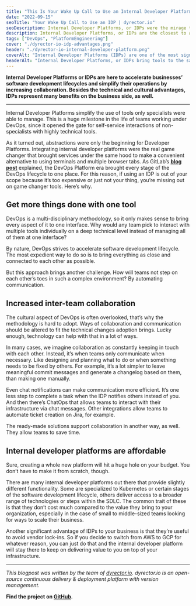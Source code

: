 ```yaml
---
title: "This Is Your Wake Up Call to Use an Internal Developer Platform"
date: "2022-09-15"
seoTitle: "Your Wake Up Call to Use an IDP | dyrector.io"
seoDescription: Internal Developer Platforms, or IDPs were the mirage to small to middle sized teams for years. That era is behind us. See how you'll benefit from using one.
description: Internal Developer Platforms, or IDPs are the closest to a cheat code when it comes to DevOps. They bring tools and processes together to save you tons of time and headache. If you don't use one, you're missing out.
tags: ["DevOps", "PlatformEngineering"]
cover: "./dyrector-io-idp-advantages.png"
header: "./dyrector-io-internal-developer-platform.png"
coverAlt: "Internal Developer Platforms (IDPs) are one of the most significant enablers of scalability for small to middle-sized teams."
headerAlt: "Internal Developer Platforms, or IDPs bring tools to the same place, so your teams need to check just one platform instead of multiple tools."
---
```


**Internal Developer Platforms or IDPs are here to accelerate businesses’ software development lifecycles and simplify their operations by increasing collaboration. Besides the technical and cultural advantages, IDPs represent many benefits on the business side, as well.**

---

Internal Developer Platforms simplify the use of tools only specialists were able to manage. This is a huge milestone in the life of teams working under DevOps, since it opened the gate for self-service interactions of non-specialists with highly technical tools.

As it turned out, abstractions were only the beginning for Developer Platforms. Integrating internal developer platforms were the real game changer that brought services under the same hood to make a convenient alternative to using terminals and multiple browser tabs. As GitLab’s **[blog post](https://about.gitlab.com/blog/2021/08/03/welcome-to-the-devops-platform-era/)** explained, the DevOps Platform era brought every stage of the DevOps lifecycle to one place. For this reason, if using an IDP is out of your scope because it’s too expensive or just not your thing, you’re missing out on game changer tools. Here’s why.

## Get more things done with one tool

DevOps is a multi-disciplinary methodology, so it only makes sense to bring every aspect of it to one interface. Why would any team pick to interact with multiple tools individually on a deep technical level instead of managing all of them at one interface?

By nature, DevOps strives to accelerate software development lifecycle. The most expedient way to do so is to bring everything as close and connected to each other as possible.

But this approach brings another challenge. How will teams not step on each other’s toes in such a complex environment? By automating communication.

## Increased inter-team collaboration

The cultural aspect of DevOps is often overlooked, that’s why the methodology is hard to adopt. Ways of collaboration and communication should be altered to fit the technical changes adoption brings. Lucky enough, technology can help with that in a lot of ways.

In many cases, we imagine collaboration as constantly keeping in touch with each other. Instead, it’s when teams only communicate when necessary. Like designing and planning what to do or when something needs to be fixed by others. For example, it’s a lot simpler to leave meaningful commit messages and generate a changelog based on them, than making one manually.

Even chat notifications can make communication more efficient. It’s one less step to complete a task when the IDP notifies others instead of you. And then there’s ChatOps that allows teams to interact with their infrastructure via chat messages. Other integrations allow teams to automate ticket creation on Jira, for example.

The ready-made solutions support collaboration in another way, as well. They allow teams to save time.

## Internal developer platforms are affordable

Sure, creating a whole new platform will hit a huge hole on your budget. You don’t have to make it from scratch, though.

There are many internal developer platforms out there that provide slightly different functionality. Some are specialized to Kubernetes or certain stages of the software development lifecycle, others deliver access to a broader range of technologies or steps within the SDLC. The common trait of these is that they don’t cost much compared to the value they bring to your organization, especially in the case of small to middle-sized teams looking for ways to scale their business.

Another significant advantage of IDPs to your business is that they’re useful to avoid vendor lock-ins. So if you decide to switch from AWS to GCP for whatever reason, you can just do that and the internal developer platform will stay there to keep on delivering value to you on top of your infrastructure.

---

_This blogpost was written by the team of [dyrector.io](https://dyrectorio.com). dyrector.io is an open-source continuous delivery & deployment platform with version management._

**Find the project on [GitHub](https://github.com/dyrector-io/dyrectorio/).**
